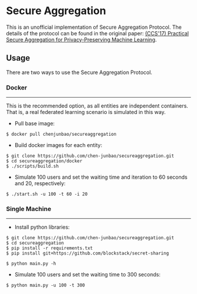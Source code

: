 # Secure Aggregation

This is an unofficial implementation of Secure Aggregation Protocol. The details of the protocol can be found in the original paper: [(CCS'17) Practical Secure Aggregation for Privacy-Preserving Machine Learning](https://dl.acm.org/doi/abs/10.1145/3133956.3133982).

## Usage

There are two ways to use the Secure Aggregation Protocol.

### Docker
---

This is the recommended option, as all entities are independent containers. That is, a real federated learning scenario is simulated in this way.

- Pull base image:
```
$ docker pull chenjunbao/secureaggregation
```

- Build docker images for each entity:
```
$ git clone https://github.com/chen-junbao/secureaggregation.git
$ cd secureaggregation/docker
$ ./scripts/build.sh
```

- Simulate 100 users and set the waiting time and iteration to 60 seconds and 20, respectively:
```
$ ./start.sh -u 100 -t 60 -i 20
```

### Single Machine
---

- Install python libraries:

```
$ git clone https://github.com/chen-junbao/secureaggregation.git
$ cd secureaggregation
$ pip install -r requirements.txt
$ pip install git+https://github.com/blockstack/secret-sharing

$ python main.py -h
```

- Simulate 100 users and set the waiting time to 300 seconds:
```
$ python main.py -u 100 -t 300
```